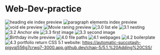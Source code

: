 # Web-Dev-practice
![heading ele index preview](image.png)
![paragraph elements index preview](image-1.png)
![void ele preview](image-2.png)
![Movie raning preview](image-3.png)
![3.0 list ele](image-4.png)
![3.1 nesting](image-6.png)
![3.2 Anchor ele](image-7.png)
![3.3 first image](image-8.png)
![3.3 second image](image-9.png)
![Birthday invite preview](image-11.png)
![4.0 file paths](image-12.png)
![4.1 webpages](image-13.png)
![4.2 boilerplate](image-14.png)
![4.3 portfolio](image-15.png)
return 
CSS 5.1 website: https://automatic-succotash-pjgvqj556g7crwq7-3000.app.github.dev/chap-5/5.1.%20Adding%20CSS/
